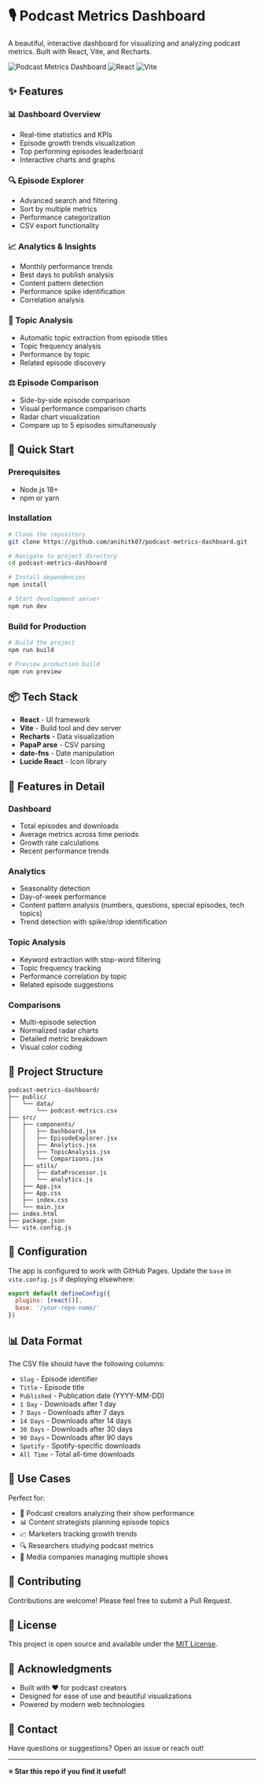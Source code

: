 # 🎙️ Podcast Metrics Dashboard

A beautiful, interactive dashboard for visualizing and analyzing podcast metrics. Built with React, Vite, and Recharts.

![Podcast Metrics Dashboard](https://img.shields.io/badge/Status-Live-success)
![React](https://img.shields.io/badge/React-18.3.1-blue)
![Vite](https://img.shields.io/badge/Vite-5.4.2-purple)

## ✨ Features

### 📊 Dashboard Overview
- Real-time statistics and KPIs
- Episode growth trends visualization
- Top performing episodes leaderboard
- Interactive charts and graphs

### 🔍 Episode Explorer
- Advanced search and filtering
- Sort by multiple metrics
- Performance categorization
- CSV export functionality

### 📈 Analytics & Insights
- Monthly performance trends
- Best days to publish analysis
- Content pattern detection
- Performance spike identification
- Correlation analysis

### 🧠 Topic Analysis
- Automatic topic extraction from episode titles
- Topic frequency analysis
- Performance by topic
- Related episode discovery

### ⚖️ Episode Comparison
- Side-by-side episode comparison
- Visual performance comparison charts
- Radar chart visualization
- Compare up to 5 episodes simultaneously

## 🚀 Quick Start

### Prerequisites
- Node.js 18+ 
- npm or yarn

### Installation

```bash
# Clone the repository
git clone https://github.com/anihitk07/podcast-metrics-dashboard.git

# Navigate to project directory
cd podcast-metrics-dashboard

# Install dependencies
npm install

# Start development server
npm run dev
```

### Build for Production

```bash
# Build the project
npm run build

# Preview production build
npm run preview
```

## 📦 Tech Stack

- **React** - UI framework
- **Vite** - Build tool and dev server
- **Recharts** - Data visualization
- **PapaP arse** - CSV parsing
- **date-fns** - Date manipulation
- **Lucide React** - Icon library

## 🎨 Features in Detail

### Dashboard
- Total episodes and downloads
- Average metrics across time periods
- Growth rate calculations
- Recent performance trends

### Analytics
- Seasonality detection
- Day-of-week performance
- Content pattern analysis (numbers, questions, special episodes, tech topics)
- Trend detection with spike/drop identification

### Topic Analysis
- Keyword extraction with stop-word filtering
- Topic frequency tracking
- Performance correlation by topic
- Related episode suggestions

### Comparisons
- Multi-episode selection
- Normalized radar charts
- Detailed metric breakdown
- Visual color coding

## 📁 Project Structure

```
podcast-metrics-dashboard/
├── public/
│   └── data/
│       └── podcast-metrics.csv
├── src/
│   ├── components/
│   │   ├── Dashboard.jsx
│   │   ├── EpisodeExplorer.jsx
│   │   ├── Analytics.jsx
│   │   ├── TopicAnalysis.jsx
│   │   └── Comparisons.jsx
│   ├── utils/
│   │   ├── dataProcessor.js
│   │   └── analytics.js
│   ├── App.jsx
│   ├── App.css
│   ├── index.css
│   └── main.jsx
├── index.html
├── package.json
└── vite.config.js
```

## 🔧 Configuration

The app is configured to work with GitHub Pages. Update the `base` in `vite.config.js` if deploying elsewhere:

```javascript
export default defineConfig({
  plugins: [react()],
  base: '/your-repo-name/'
})
```

## 📊 Data Format

The CSV file should have the following columns:
- `Slug` - Episode identifier
- `Title` - Episode title
- `Published` - Publication date (YYYY-MM-DD)
- `1 Day` - Downloads after 1 day
- `7 Days` - Downloads after 7 days
- `14 Days` - Downloads after 14 days
- `30 Days` - Downloads after 30 days
- `90 Days` - Downloads after 90 days
- `Spotify` - Spotify-specific downloads
- `All Time` - Total all-time downloads

## 🎯 Use Cases

Perfect for:
- 📱 Podcast creators analyzing their show performance
- 📊 Content strategists planning episode topics
- 📈 Marketers tracking growth trends
- 🔍 Researchers studying podcast metrics
- 💼 Media companies managing multiple shows

## 🤝 Contributing

Contributions are welcome! Please feel free to submit a Pull Request.

## 📝 License

This project is open source and available under the [MIT License](LICENSE).

## 🙏 Acknowledgments

- Built with ❤️ for podcast creators
- Designed for ease of use and beautiful visualizations
- Powered by modern web technologies

## 📧 Contact

Have questions or suggestions? Open an issue or reach out!

---

**⭐ Star this repo if you find it useful!**
